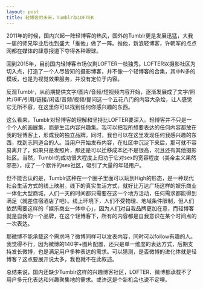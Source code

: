 ```yaml
---
layout: post
title: 轻博客的未来，Tumblr与LOFTER
--- 
```


2011年的时候，国内兴起一阵轻博客的热风，国外的Tumblr更是发展迅猛，大我一届的师兄毕业后也到盛大「推他」做了一阵。推他，新浪轻博客，许朝军的点点网都在媒体的肆意报道下夺得各种眼球。

回到2015年，目前国内轻博客市场仅剩LOFTER一枝独秀。LOFTER以摄影社区为切入点，打造了一个人尽皆知的摄影博客，并不像一个轻博客的合集，其中N多的模板，也是为视觉效果服务，并没有定位于内容。

反观Tumblr，从前期提供文字/图片/音频/短视频内容开始，逐渐发展成了文字/照片/GIF/引用/链接/闲话/音频/视频/提问这一个五花八门的内容大杂烩，让人感觉它无所不容，在这里你可以找到任何你感兴趣的东西。

这么看来，Tumblr对轻博客的理解和坚持比LOFTER要深入。轻博客并不只是一个个人的画展集，而是生活内容兴趣集。我可以把我所想要表达的任何内容都放在我的轻博客上，形成我的独立品牌。同时，我也可以在这里发现任何我感兴趣的东西，找到志同道合的人。当用户开始发布内容，在社区中沉淀下来后，那可就不容易离开了，如果只是发照片，那还是可以迁移成本还不是很高，况且还有其他摄影社区。当然，Tumblr的成功很大程度上归功于它对sex的宽容程度（美帝主义果然邪恶），成了一个默许的sex社区，吸引了大量的年轻用户。

但不能否认的是，Tumblr这种在一个圈子里面可以玩到High的形态，是一种现代社会生活方式的线上映射。线下的真实生活方式，就好比万达广场这样的娱乐商业一体化大型商城，人们一天的时间都只需要在这一个地方活动，任何需求都能得到满足（就差住宿酒店了吧）。线上环境下，人们不受物理、地域条件限制，但人们依然需要这样的「娱乐商业一体中心」，因为人们对自我品牌更加在意，而轻博客就是自我的一个品牌，在这个轻博客下，所有的内容都是自我意识在某个时间点的一次表达。

那微博不能承载这个需求吗？微博同样可以发表内容，同时可以follow有趣的人。我觉得不行，因为微博的140字+图片配置，还只是单一维度的表达方式，后期支持发长微博，也是满足用户多种表达的需求。可以猜测，是否微博的进化体就是轻博客？这点要展开说太多，我也就不在此叙述。

总结来说，国内还缺少Tumblr这样的兴趣博客社区，LOFTER、微博都承载不了用户多元化表达和兴趣聚集地的需求。或许这是个新机会也说不定噢。






